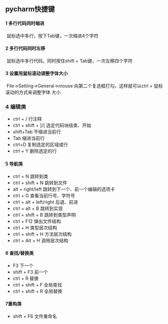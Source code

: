 ## pycharm快捷键

#### 1 多行代码同时缩进

​    鼠标选中多行，按下Tab键，一次缩进4个字符

#### 2 多行代码同时左移

​    鼠标选中多行代码，同时按住shift + Tab键，一次左移四个字符

#### 3 设置用鼠标滚动调整字体大小

​    File->Setting->General->mouse 向第二个复选框打勾，这样就可以ctrl + 鼠标滚动的方式来调整字体    大小

### 4 编辑类

* ctrl + / 行注释
* ctrl + shift + ]/[ 选定代码块结束、开始
* shift+Tab 不缩进当前行
* Tab 缩进当前行
* ctrl+D 复制选定的区域或行
* ctrl + Y 删除选定的行

#### 5 导航类

* ctrl + N 跳转到类
* ctrl + shift + N 跳转到文件
* alt + right/left 跳转到下一个、前一个编辑的选项卡
* ctrl + G 查看当前行号、字符号
* ctrl + alt + left/right 后退、前进
* ctrl + alt + B 跳转到实现
* ctrl + shift + B 跳转到类型声明
* ctrl + F12 弹出文件结构
* ctrl + H 类型层次结构
* ctrl + shift + H  方法层次结构
* ctrl + Alt + H 调用层次结构

#### 6 查找/替换类

* F3 下一个
* shift + F3 前一个
* ctrl + R 替换
* ctrl + shift + F 全局查找
* ctrl + shift + R 全局替换

#### 7重构类

* shift + F6 文件重命名